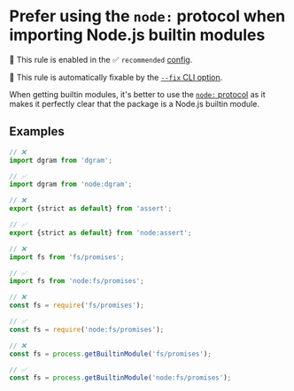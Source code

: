 # Prefer using the `node:` protocol when importing Node.js builtin modules

💼 This rule is enabled in the ✅ `recommended` [config](https://github.com/es-tooling/eslint-plugin-unicorn-x#recommended-config).

🔧 This rule is automatically fixable by the [`--fix` CLI option](https://eslint.org/docs/latest/user-guide/command-line-interface#--fix).

<!-- end auto-generated rule header -->
<!-- Do not manually modify this header. Run: `npm run fix:eslint-docs` -->

When getting builtin modules, it's better to use the [`node:` protocol](https://nodejs.org/api/esm.html#node-imports) as it makes it perfectly clear that the package is a Node.js builtin module.

## Examples

```js
// ❌
import dgram from 'dgram';

// ✅
import dgram from 'node:dgram';
```

```js
// ❌
export {strict as default} from 'assert';

// ✅
export {strict as default} from 'node:assert';
```

```js
// ❌
import fs from 'fs/promises';

// ✅
import fs from 'node:fs/promises';
```

```js
// ❌
const fs = require('fs/promises');

// ✅
const fs = require('node:fs/promises');
```

```js
// ❌
const fs = process.getBuiltinModule('fs/promises');

// ✅
const fs = process.getBuiltinModule('node:fs/promises');
```
